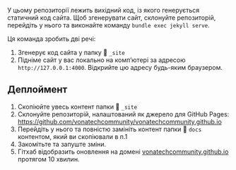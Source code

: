 У цьому репозиторії лежить вихідний код, із якого генерується статичний код сайта.
Щоб згенерувати сайт, склонуйте репозиторій, перейдіть у нього та виконайте команду `bundle exec jekyll serve`.

Ця команда зробить дві речі:
1. Згенерує код сайта у папку 📁 `_site`
2. Підніме сайт у вас локально на компʼютері за адресою `http://127.0.0.1:4000`. Відкрийте цю адресу будь-яким браузером.

## Деплоймент
1. Скопіюйте увесь контент папки 📁 `_site`
2. Склонуйте репозиторій, налаштований як джерело для GitHub Pages: https://github.com/vonatechcommunity/vonatechcommunity.github.io
3. Перейдіть у нього та повністю замініть контент папки 📁 `docs` контентом, який ви скопіювали в п.1
4. Закомітьте та запуште зміни.
5. Гітхаб відобразить оновлення на домені [vonatechcommunity.github.io](https://vonatechcommunity.github.io) протягом 10 хвилин.
